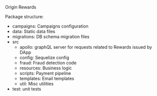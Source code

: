 Origin Rewards

Package structure:
 - campaigns: Campaigns configuration
 - data: Static data files
 - migrations: DB schema migration files
 - src
   - apollo: graphQL server for requests related to Rewards issued by DApp
   - config: Sequelize config
   - fraud: Fraud detection code
   - resources: Business logic
   - scripts: Payment pipeline
   - templates: Email templates
   - util: Misc utilities
 - test: unit tests

 